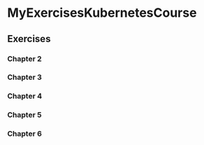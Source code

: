 # MyExercisesKubernetesCourse

## Exercises

### Chapter 2

### Chapter 3

### Chapter 4

### Chapter 5

### Chapter 6